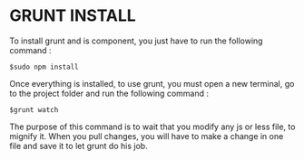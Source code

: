 GRUNT INSTALL
=============

To install grunt and is component, you just have to run the following command :

`$sudo npm install`

Once everything is installed, to use grunt, you must open a new terminal, go to the project folder and run the following command :

`$grunt watch`

The purpose of this command is to wait that you modify any js or less file, to mignify it.
When you pull changes, you will have to make a change in one file and save it to let grunt do his job.